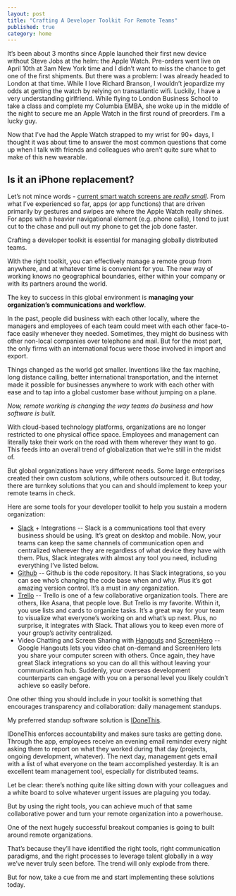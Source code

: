 ```yaml
---
layout: post
title: "Crafting A Developer Toolkit For Remote Teams"
published: true
category: home
---
```


It’s been about 3 months since Apple launched their first new device without Steve Jobs at the helm: the Apple Watch. Pre-orders went live on April 10th at 3am New York time and I didn’t want to miss the chance to get one of the first shipments. But there was a problem: I was already headed to London at that time. While I love Richard Branson, I wouldn’t jeopardize my odds at getting the watch by relying on transatlantic wifi. Luckily, I have a very understanding girlfriend. While flying to London Business School to take a class and complete my Columbia EMBA, she woke up in the middle of the night to secure me an Apple Watch in the first round of preorders. I’m a lucky guy.
 
Now that I’ve had the Apple Watch strapped to my wrist for 90+ days, I thought it was about time to answer the most common questions that come up when I talk with friends and colleagues who aren’t quite sure what to make of this new wearable.
 
## Is it an iPhone replacement?

Let’s not mince words - [current smart watch screens are *really small*](https://medium.com/@flyosity/inconvenient-truths-about-the-apple-watch-11bafa44551b). From what I’ve experienced so far, apps (or app functions) that are driven primarily by gestures and swipes are where the Apple Watch really shines. For apps with a heavier navigational element (e.g. phone calls), I tend to just cut to the chase and pull out my phone to get the job done faster. 

Crafting a developer toolkit is essential for managing globally distributed teams. 

With the right toolkit, you can effectively manage a remote group from anywhere, and at whatever time is convenient for you. The new way of working knows no geographical boundaries, either within your company or with its partners around the world. 

The key to success in this global environment is **managing your organization’s communications and workflow**. 

In the past, people did business with each other locally, where the managers and employees of each team could meet with each other face-to-face easily whenever they needed. Sometimes, they might do business with other non-local companies over telephone and mail. But for the most part, the only firms with an international focus were those involved in import and export.

Things changed as the world got smaller. Inventions like the fax machine, long distance calling, better international transportation, and the internet made it possible for businesses anywhere to work with each other with ease and to tap into a global customer base without jumping on a plane. 

*Now, remote working is changing the way teams do business and how software is built*. 

With cloud-based technology platforms, organizations are no longer restricted to one physical office space. Employees and management can literally take their work on the road with them wherever they want to go. This feeds into an overall trend of globalization that we’re still in the midst of.

But global organizations have very different needs. Some large enterprises created their own custom solutions, while others outsourced it. But today, there are turnkey solutions that you can and should implement to keep your remote teams in check.

Here are some tools for your developer toolkit to help you sustain a modern organization:
* [Slack](https://slack.com/) + Integrations -- Slack is a communications tool that every business should be using. It’s great on desktop and mobile. Now, your teams can keep the same channels of communication open and centralized wherever they are regardless of what device they have with them. Plus, Slack integrates with almost any tool you need, including everything I’ve listed below.
* [Github](https://github.com/) -- Github is the code repository. It has Slack integrations, so you can see who’s changing the code base when and why. Plus it’s got amazing version control. It’s a must in any organization.
* [Trello](https://trello.com/) -- Trello is one of a few collaborative organization tools. There are others, like Asana, that people love. But Trello is my favorite. Within it, you use lists and cards to organize tasks. It’s a great way for your team to visualize what everyone’s working on and what’s up next. Plus, no surprise, it integrates with Slack. That allows you to keep even more of your group’s activity centralized.
* Video Chatting and Screen Sharing with [Hangouts](https://hangouts.google.com/) and [ScreenHero](https://screenhero.com/) -- Google Hangouts lets you video chat on-demand and ScreenHero lets you share your computer screen with others. Once again, they have great Slack integrations so you can do all this without leaving your communication hub. Suddenly, your overseas development counterparts can engage with you on a personal level you likely couldn’t achieve so easily before.

One other thing you should include in your toolkit is something that encourages transparency and collaboration: daily management standups. 

My preferred standup software solution is [IDoneThis](https://idonethis.com/). 

IDoneThis enforces accountability and makes sure tasks are getting done. Through the app, employees receive an evening email reminder every night asking them to report on what they worked during that day (projects, ongoing development, whatever). The next day, management gets email with a list of what everyone on the team accomplished yesterday. It is an excellent team management tool, especially for distributed teams.

Let be clear: there’s nothing quite like sitting down with your colleagues and a white board to solve whatever urgent issues are plaguing you today. 

But by using the right tools, you can achieve much of that same collaborative power and turn your remote organization into a powerhouse. 

One of the next hugely successful breakout companies is going to built around remote organizations. 

That’s because they’ll have identified the right tools, right communication paradigms, and the right processes to leverage talent globally in a way we’ve never truly seen before. The trend will only explode from there. 

But for now, take a cue from me and start implementing these solutions today.

